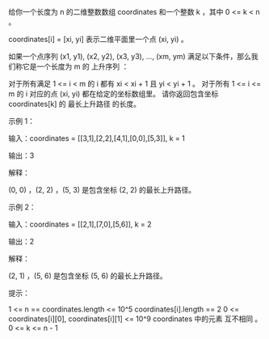 给你一个长度为 n 的二维整数数组 coordinates 和一个整数 k ，其中 0 <= k < n 。

coordinates[i] = [xi, yi] 表示二维平面里一个点 (xi, yi) 。

如果一个点序列 (x1, y1), (x2, y2), (x3, y3), ..., (xm, ym) 满足以下条件，那么我们称它是一个长度为 m 的 上升序列 ：

对于所有满足 1 <= i < m 的 i 都有 xi < xi + 1 且 yi < yi + 1 。
对于所有 1 <= i <= m 的 i 对应的点 (xi, yi) 都在给定的坐标数组里。
请你返回包含坐标 coordinates[k] 的 最长上升路径 的长度。

示例 1：

输入：coordinates = [[3,1],[2,2],[4,1],[0,0],[5,3]], k = 1

输出：3

解释：

(0, 0) ，(2, 2) ，(5, 3) 是包含坐标 (2, 2) 的最长上升路径。

示例 2：

输入：coordinates = [[2,1],[7,0],[5,6]], k = 2

输出：2

解释：

(2, 1) ，(5, 6) 是包含坐标 (5, 6) 的最长上升路径。

提示：

1 <= n == coordinates.length <= 10^5
coordinates[i].length == 2
0 <= coordinates[i][0], coordinates[i][1] <= 10^9
coordinates 中的元素 互不相同 。
0 <= k <= n - 1
